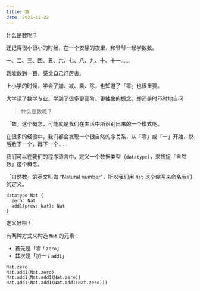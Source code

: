 ```yaml
---
title: 数
date: 2021-12-22
---
```


什么是数呢？

还记得很小很小的时候，在一个安静的夜里，和爷爷一起学数数。

一、二、三、四、五、六、七、八、九、十、十一……

我能数到一百，感觉自己好厉害。

上小学的时候，学会了加、减、乘、除，也知道了「零」也很重要。

大学读了数学专业，学到了很多更高阶、更抽象的概念，却还是时不时地自问

> 什么是数呢？

「数」这个概念，可能就是我们在生活中所识别出来的一个模式吧。

在很多的经验中，我们都会发现一个很自然的序关系，从「零」或「一」开始，然后数下一个，再下一个……

我们可以在我们的程序语言中，定义一个数据类型（`datatype`），来捕捉「自然数」这个概念。

「自然数」的英文叫做 "Natural number"，所以我们用 `Nat` 这个缩写来命名我们的定义。

``` cicada
datatype Nat {
  zero: Nat
  add1(prev: Nat): Nat
}
```

定义好啦！

有两种方式来构造 `Nat` 的元素：

- 首先是「零 / `zero`」
- 其次是「加一 / `add1`」

``` cicada
Nat.zero
Nat.add1(Nat.zero)
Nat.add1(Nat.add1(Nat.zero))
Nat.add1(Nat.add1(Nat.add1(Nat.zero)))
```
